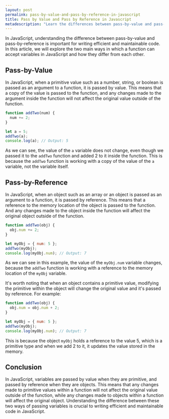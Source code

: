```yaml
---
layout: post
permalink: pass-by-value-and-pass-by-reference-in-javascript
title: Pass by Value and Pass by Reference in Javascript
metadescription: "Learn the differences between pass-by-value and pass-by-reference in JavaScript, and understand how they affect the behavior of your code. Discover how primitives and objects are passed to functions and how to write efficient and maintainable code."
---
```


In JavaScript, understanding the difference between pass-by-value and pass-by-reference is important for writing efficient and maintainable code. In this article, we will explore the two main ways in which a function can accept variables in JavaScript and how they differ from each other.

## Pass-by-Value

In JavaScript, when a primitive value such as a number, string, or boolean is passed as an argument to a function, it is passed by value. This means that a copy of the value is passed to the function, and any changes made to the argument inside the function will not affect the original value outside of the function.

```js
function addTwo(num) {
  num += 2;
}

let a = 5;
addTwo(a);
console.log(a); // Output: 5
```

As we can see, the value of the `a` variable does not change, even though we passed it to the `addTwo` function and added 2 to it inside the function. This is because the `addTwo` function is working with a copy of the value of the `a` variable, not the variable itself.

## Pass-by-Reference

In JavaScript, when an object such as an array or an object is passed as an argument to a function, it is passed by reference. This means that a reference to the memory location of the object is passed to the function. And any changes made to the object inside the function will affect the original object outside of the function.

```js
function addTwo(obj) {
  obj.num += 2;
}

let myObj = { num: 5 };
addTwo(myObj);
console.log(myObj.num); // Output: 7
```

As we can see in this example, the value of the `myObj.num` variable changes, because the `addTwo` function is working with a reference to the memory location of the `myObj` variable.

It's worth noting that when an object contains a primitive value, modifying the primitive within the object will change the original value and it's passed by reference.
For example:

```js
function addTwo(obj) {
  obj.num = obj.num + 2;
}

let myObj = { num: 5 };
addTwo(myObj);
console.log(myObj.num); // Output: 7
```

This is because the object `myObj` holds a reference to the value 5, which is a primitive type and when we add 2 to it, it updates the value stored in the memory.

## Conclusion

In JavaScript, variables are passed by value when they are primitive, and passed by reference when they are objects. This means that any changes made to primitive values within a function will not affect the original value outside of the function, while any changes made to objects within a function will affect the original object. Understanding the difference between these two ways of passing variables is crucial to writing efficient and maintainable code in JavaScript.
